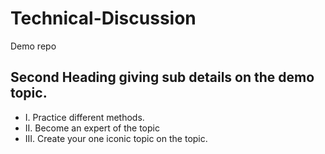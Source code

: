 # Technical-Discussion
Demo repo 

## Second Heading giving sub details on the demo topic.


* I. Practice different methods.
* II. Become an expert of the topic
* III. Create your one iconic topic on the topic.

